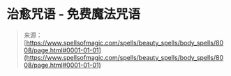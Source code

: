 <!--yml

category: 未分类

日期：2024-06-12 18:43:12

-->

# 治愈咒语 - 免费魔法咒语

> 来源：[https://www.spellsofmagic.com/spells/beauty_spells/body_spells/8008/page.html#0001-01-01](https://www.spellsofmagic.com/spells/beauty_spells/body_spells/8008/page.html#0001-01-01)
